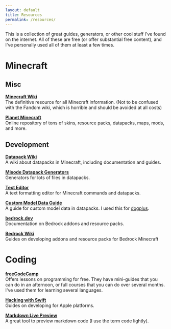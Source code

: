 ```yaml
---
layout: default
title: Resources
permalink: /resources/
---
```


This is a collection of great guides, generators, or other cool stuff I've found on the internet. All of these are free (or offer substantial free content), and I've personally used all of them at least a few times.

# Minecraft
## Misc
**[Minecraft Wiki](https://minecraft.wiki)**  
The definitive resource for all Minecraft information. (Not to be confused with the Fandom wiki, which is horrible and should be avoided at all costs)  

**[Planet Minecraft](https://www.planetminecraft.com/)**  
Online repository of tons of skins, resource packs, datapacks, maps, mods, and more.  

## Development
**[Datapack Wiki](https://datapack.wiki/)**  
A wiki about datapacks in Minecraft, including documentation and guides.  

**[Misode Datapack Generators](https://misode.github.io/)**  
Generators for lots of files in datapacks.  

**[Text Editor](https://text.datapackhub.net/)**  
A text formatting editor for Minecraft commands and datapacks.  

**[Custom Model Data Guide](https://github.com/Simplexity-Development/Custom_Model_Data_Guide)**  
A guide for custom model data in datapacks. I used this for [dogplus](https://www.planetminecraft.com/data-pack/dogplus/).  

**[bedrock.dev](https://bedrock.dev/)**  
Documentation on Bedrock addons and resource packs.  

**[Bedrock Wiki](https://wiki.bedrock.dev/)**  
Guides on developing addons and resource packs for Bedrock Minecraft  


# Coding
**[freeCodeCamp](https://www.freecodecamp.org/)**  
Offers lessons on programming for free. They have mini-guides that you can do in an afternoon, or full courses that you can do over several months. I've used them for learning several languages.  

**[Hacking with Swift](https://www.hackingwithswift.com/)**  
Guides on developing for Apple platforms.  

**[Markdown Live Preview](https://markdownlivepreview.com/)**  
A great tool to preview markdown code (I use the term code lightly).  